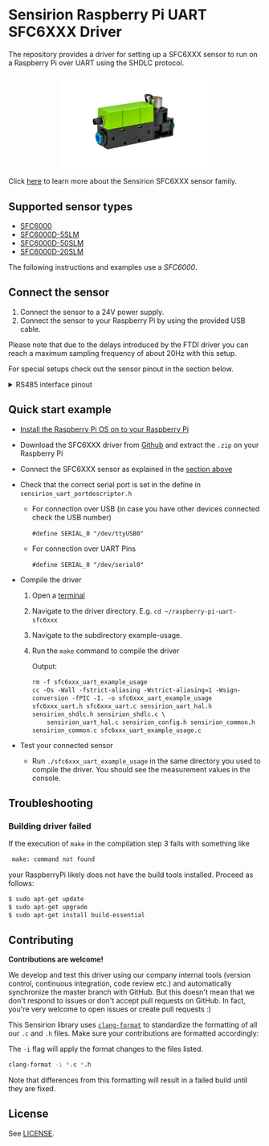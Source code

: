 # Sensirion Raspberry Pi UART SFC6XXX Driver

The repository provides a driver for setting up a SFC6XXX sensor to run on a Raspberry Pi over UART using the SHDLC protocol. 

<center><img src="images/product-image-sfc6xxx.png" width="300px"></center>

Click [here](https://sensirion.com/sfc6000) to learn more about the Sensirion SFC6XXX sensor family.

## Supported sensor types

- [SFC6000](https://sensirion.com/products/catalog/SFC6000/)
- [SFC6000D-5SLM](https://sensirion.com/products/catalog/SFC6000D-5slm/)
- [SFC6000D-50SLM](https://sensirion.com/products/catalog/SFC6000D-50slm/)
- [SFC6000D-20SLM](https://sensirion.com/products/catalog/SFC6000D-20slm/)

The following instructions and examples use a *SFC6000*.


## Connect the sensor

1. Connect the sensor to a 24V power supply.
2. Connect the sensor to your Raspberry Pi by using the provided USB cable.

Please note that due to the delays introduced by the FTDI driver you can 
reach a maximum sampling frequency of about 20Hz with this setup.

For special setups check out the sensor pinout in the section below.

<details><summary>RS485 interface pinout</summary>
<p>
<img src="images/product-pinout-sfc6xxx.png" width="300px">
</p>
</details>

## Quick start example

- [Install the Raspberry Pi OS on to your Raspberry Pi](https://projects.raspberrypi.org/en/projects/raspberry-pi-setting-up)
- Download the SFC6XXX driver from [Github](https://github.com/Sensirion/raspberry-pi-uart-sfc6xxx) and extract the `.zip`
  on your Raspberry Pi
- Connect the SFC6XXX sensor as explained in the [section above](#connect-the-sensor)
- Check that the correct serial port is set in the define in `sensirion_uart_portdescriptor.h`
   - For connection over USB (in case you have other devices connected check the USB number)

     `#define SERIAL_0 "/dev/ttyUSB0"`

   - For connection over UART Pins 

     `#define SERIAL_0 "/dev/serial0"`

- Compile the driver
    1. Open a [terminal](https://projects.raspberrypi.org/en/projects/raspberry-pi-using/8)
    2. Navigate to the driver directory. E.g. `cd ~/raspberry-pi-uart-sfc6xxx`
    3. Navigate to the subdirectory example-usage.
    4. Run the `make` command to compile the driver

       Output:
       ```
       rm -f sfc6xxx_uart_example_usage
       cc -Os -Wall -fstrict-aliasing -Wstrict-aliasing=1 -Wsign-conversion -fPIC -I. -o sfc6xxx_uart_example_usage sfc6xxx_uart.h sfc6xxx_uart.c sensirion_uart_hal.h sensirion_shdlc.h sensirion_shdlc.c \ 
           sensirion_uart_hal.c sensirion_config.h sensirion_common.h sensirion_common.c sfc6xxx_uart_example_usage.c
       ```
- Test your connected sensor
    - Run `./sfc6xxx_uart_example_usage` in the same directory you used to compile the driver. You should see the
      measurement values in the console.

## Troubleshooting

### Building driver failed

If the execution of `make` in the compilation step 3 fails with something like

```bash
 make: command not found
```

your RaspberryPi likely does not have the build tools installed. Proceed as follows:

```
$ sudo apt-get update
$ sudo apt-get upgrade
$ sudo apt-get install build-essential
```



## Contributing

**Contributions are welcome!**

We develop and test this driver using our company internal tools (version
control, continuous integration, code review etc.) and automatically
synchronize the master branch with GitHub. But this doesn't mean that we don't
respond to issues or don't accept pull requests on GitHub. In fact, you're very
welcome to open issues or create pull requests :)

This Sensirion library uses
[`clang-format`](https://releases.llvm.org/download.html) to standardize the
formatting of all our `.c` and `.h` files. Make sure your contributions are
formatted accordingly:

The `-i` flag will apply the format changes to the files listed.

```bash
clang-format -i *.c *.h
```

Note that differences from this formatting will result in a failed build until
they are fixed.


## License

See [LICENSE](LICENSE).
